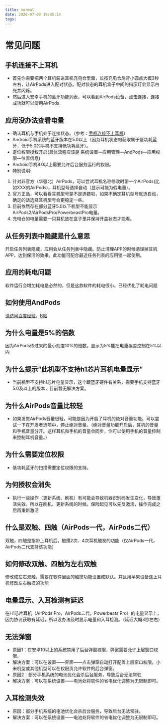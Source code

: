 ```yaml
---
title: normal
date: 2020-07-09 19:45:14
tags:
---
```


# 常见问题

## 手机连接不上耳机
* 首先你需要把两个耳机装进耳机充电仓里面，长按充电仓后背小圆点大概3秒左右，让AirPods进入配对状态。配对状态的耳机盒子中间的指示灯会显示白光并闪烁。
* 然后进入安卓手机的蓝牙功能列表，可以看到AirPods设备，点击连接，连接成功就可以使用AirPods.

## 应用没办法查看电量
* 确认耳机与手机处于连接状态。（参考：<a href="#手机连接不上耳机">手机连接不上耳机</a>）
* Android手机系统的蓝牙版本在5.0以上（因为耳机状态的获取属于低功耗蓝牙，低于5.0的手机不支持低功耗蓝牙）。
* 定位权限授权开启(具体流程应该是 系统设置—应用管理—AndPods—应用权限—位置信息)
* Android手机8.0以上需要允许后台服务运行的权限。
* 特别说明:
1. 针对非官方（华强北）AirPods，可以尝试耳机名称修改时带一个AirPods(比如XXX的AirPods)，耳机型号选择自动（显示可能为假电量）。
2. 官方正品，可以看看耳机型号是不是选错啦，如果不确定耳机型号就选自动，确定的话选择耳机型号会更稳定一些。
3. 目前依然存在部分蓝牙5.0以下机型不能显示AirPods2/AirPodsPro/PowerbeastPro电量。
4. 充电仓的电量需要一只耳机放在盒子里并保持开盖状态才能看。
    
## 从任务列表中隐藏是什么意思
开启任务列表隐藏，应用会从任务列表中隐藏。防止清理APP的时候清理掉耳机APP，达到保活的效果。此功能可配合最近任务列表的应用锁一起使用。</p>

## 应用的耗电问题
软件运行会增加耗电是必然的，但是这款软件的耗电很小。已经优化了耗电问题</p>

## 如何使用AndPods
[请访问百度经验](https://jingyan.baidu.com/article/215817f758e6321eda1423e9.html)，[B站](https://www.bilibili.com/video/av60323449)

## 为什么电量是5%的倍数
因为AirPods传过来的最小刻度10%的倍数。显示为5%能把电量误差控制在5%以内

## 为什么提示“此机型不支持h1芯片耳机电量显示”
* 当前机型不支持h1芯片电量显示，这个跟蓝牙硬件有关系，需要手机支持蓝牙5.0及以上的版本，目前暂无解决方案。

## 为什么AirPods音量比较轻
* 如果发觉AirPods音量很轻，可能是因为开启了耳机的绝对音量功能。可以尝试一下在开发者选项中，停止绝对音量。（绝对音量功能开启后，耳机的音量和手机音量分开。这样耳机和手机的音量会同步，你可以使用手机的音量控制来控制耳机音量。）

## 为什么需要定位权限
* 低功耗蓝牙的扫描需要定位权限的支持。

## 为何授权会消失
* 执行一些操作（更新系统、刷机）有可能会导致机器识别码发生变化，导致激活失效。所以在刷机、更新系统的时候。保险起见可以先反激活，操作完成之后再重新激活

## 什么是双触、四触（AirPods一代，AirPods二代）
双触，四触是指带上耳机后，触摸2次、4次耳机触发的功能（仅AirPods一代，AirPods二代支持该功能）

## 如何修改双触、四触为左右双触
修改成左右双触，需要在软件里面的触摸功能设置成默认。并且用苹果设备连上耳机修改左右触摸的功能

## 电量显示、入耳检测有延迟
在H1芯片耳机（AirPods Pro，AirPods二代，Powerbeats Pro）的电量显示上，因为协议获取有延迟，所以没办法及时显示电量和入耳检测。（延迟大概3秒左右）

## 无法弹窗
* 原因1：在安卓10以上的系统禁用了后台弹窗权限，弹窗需要允许上层窗口权限。
* 解决方案：可以在设置——界面——点击弹窗自动打开配置上层窗口权限。小米机型或其他机型可以在权限页允许软件的后台弹窗。
* 原因2：部分手机系统的电池优化会杀后台服务，导致后台无法常驻
* 解决方案：可以在系统设置——电池处将软件的省电优化调整为无限制即可。

## 入耳检测失效
* 原因：部分手机系统的电池优化会杀后台服务，导致后台无法常驻。
* 解决方案：可以在系统设置——电池处将软件的省电优化调整为无限制即可。
